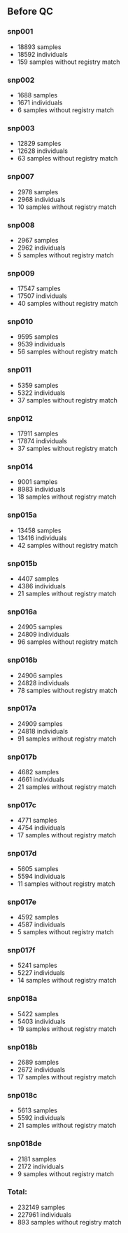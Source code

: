 ## Before QC
### snp001
 - 18893 samples
 - 18592 individuals
 - 159 samples without registry match


### snp002
 - 1688 samples
 - 1671 individuals
 - 6 samples without registry match


### snp003
 - 12829 samples
 - 12628 individuals
 - 63 samples without registry match


### snp007
 - 2978 samples
 - 2968 individuals
 - 10 samples without registry match


### snp008
 - 2967 samples
 - 2962 individuals
 - 5 samples without registry match


### snp009
 - 17547 samples
 - 17507 individuals
 - 40 samples without registry match


### snp010
 - 9595 samples
 - 9539 individuals
 - 56 samples without registry match


### snp011
 - 5359 samples
 - 5322 individuals
 - 37 samples without registry match


### snp012
 - 17911 samples
 - 17874 individuals
 - 37 samples without registry match


### snp014
 - 9001 samples
 - 8983 individuals
 - 18 samples without registry match


### snp015a
 - 13458 samples
 - 13416 individuals
 - 42 samples without registry match


### snp015b
 - 4407 samples
 - 4386 individuals
 - 21 samples without registry match


### snp016a
 - 24905 samples
 - 24809 individuals
 - 96 samples without registry match


### snp016b
 - 24906 samples
 - 24828 individuals
 - 78 samples without registry match


### snp017a
 - 24909 samples
 - 24818 individuals
 - 91 samples without registry match


### snp017b
 - 4682 samples
 - 4661 individuals
 - 21 samples without registry match


### snp017c
 - 4771 samples
 - 4754 individuals
 - 17 samples without registry match


### snp017d
 - 5605 samples
 - 5594 individuals
 - 11 samples without registry match


### snp017e
 - 4592 samples
 - 4587 individuals
 - 5 samples without registry match


### snp017f
 - 5241 samples
 - 5227 individuals
 - 14 samples without registry match


### snp018a
 - 5422 samples
 - 5403 individuals
 - 19 samples without registry match


### snp018b
 - 2689 samples
 - 2672 individuals
 - 17 samples without registry match


### snp018c
 - 5613 samples
 - 5592 individuals
 - 21 samples without registry match


### snp018de
 - 2181 samples
 - 2172 individuals
 - 9 samples without registry match


### Total:
 - 232149 samples
 - 227961 individuals
 - 893 samples without registry match


